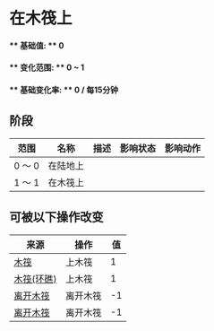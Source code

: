 # 在木筏上  
#### ** 基础值: ** 0   
#### ** 变化范围: ** 0 ~ 1  
#### ** 基础变化率: ** 0 / 每15分钟  
## 阶段  
范围  |  名称  |  描述  |  影响状态  |  影响动作  
----  |  ----  |  ----  |  ----  |  ----  
0 ～ 0  |  在陆地上  |    |    |    
1 ～ 1  |  在木筏上  |    |    |    
## 可被以下操作改变  
来源  |  操作  |  值  
----  |  ----  |  ----  
[木筏](RaftEntrance.md)  |  上木筏  |  1  
[木筏(环礁)](RaftEntranceAtoll.md)  |  上木筏  |  1  
[离开木筏](RaftExit.md)  |  离开木筏  |  -1  
[离开木筏](RaftExitAtoll.md)  |  离开木筏  |  -1  


<script>document.title="在木筏上 - 卡牌生存百科 Card Survival Wiki";</script>